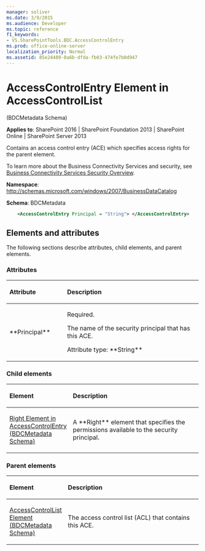 ```yaml
---
manager: soliver
ms.date: 3/9/2015
ms.audience: Developer
ms.topic: reference
f1_keywords:
- VS.SharePointTools.BDC.AccessControlEntry
ms.prod: office-online-server
localization_priority: Normal
ms.assetid: 85e24489-0a6b-dfda-fb03-474fe7b0d947
---
```


# AccessControlEntry Element in AccessControlList 

(BDCMetadata Schema)

**Applies to**: SharePoint 2016 | SharePoint Foundation 2013 | SharePoint Online | SharePoint Server 2013

Contains an access control entry (ACE) which specifies access rights for the parent element.

To learn more about the Business Connectivity Services and security, see [Business Connectivity Services Security Overview](http://technet.microsoft.com/en-us/library/ee661734(office.14).aspx).

**Namespace**: http://schemas.microsoft.com/windows/2007/BusinessDataCatalog

**Schema**: BDCMetadata

```XML
    <AccessControlEntry Principal = "String"> </AccessControlEntry>
```

## Elements and attributes

The following sections describe attributes, child elements, and parent elements.

### Attributes

<table>
<colgroup>
<col width="30%" />
<col width="70%" />
</colgroup>
<thead>
<tr class="header">
<th align="left"><p>Attribute</p></th>
<th align="left"><p>Description</p></th>
</tr>
</thead>
<tbody>
<tr class="odd">
<td align="left"><p>**Principal**</p></td>
<td align="left"><p>Required.</p>
<p>The name of the security principal that has this ACE.</p>
<p>Attribute type: **String**</p></td>
</tr>
</tbody>
</table>

### Child elements

<table>
<colgroup>
<col width="30%" />
<col width="70%" />
</colgroup>
<thead>
<tr class="header">
<th align="left"><p>Element</p></th>
<th align="left"><p>Description</p></th>
</tr>
</thead>
<tbody>
<tr class="odd">
<td align="left"><p><span sdata="link"><a href="right-element-in-accesscontrolentry-bdcmetadata-schema.md">Right Element in AccessControlEntry (BDCMetadata Schema)</a></span></p></td>
<td align="left"><p>A **Right** element that specifies the permissions available to the security principal.</p></td>
</tr>
</tbody>
</table>

### Parent elements

<table>
<colgroup>
<col width="30%" />
<col width="70%" />
</colgroup>
<thead>
<tr class="header">
<th align="left"><p>Element</p></th>
<th align="left"><p>Description</p></th>
</tr>
</thead>
<tbody>
<tr class="odd">
<td align="left"><p><span sdata="link"><a href="accesscontrollist-element-bdcmetadata-schema.md">AccessControlList Element (BDCMetadata Schema)</a></span></p></td>
<td align="left"><p>The access control list (ACL) that contains this ACE.</p></td>
</tr>
</tbody>
</table>








